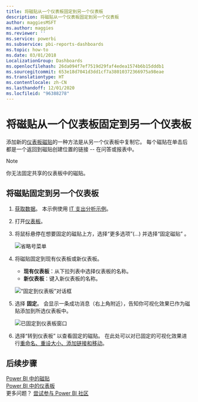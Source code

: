 ```yaml
---
title: 将磁贴从一个仪表板固定到另一个仪表板
description: 将磁贴从一个仪表板固定到另一个仪表板
author: maggiesMSFT
ms.author: maggies
ms.reviewer: ''
ms.service: powerbi
ms.subservice: pbi-reports-dashboards
ms.topic: how-to
ms.date: 03/01/2018
LocalizationGroup: Dashboards
ms.openlocfilehash: 26da094f7ef7519d29faf4edea1574b6b15dddb1
ms.sourcegitcommit: 653e18d7041d3dd1cf7a38010372366975a98eae
ms.translationtype: HT
ms.contentlocale: zh-CN
ms.lasthandoff: 12/01/2020
ms.locfileid: "96388278"
---
```

# <a name="pin-a-tile-from-one-dashboard-to-another-dashboard"></a>将磁贴从一个仪表板固定到另一个仪表板
添加新的[仪表板磁贴](../consumer/end-user-tiles.md)的一种方法是从另一个仪表板中复制它。 每个磁贴在单击后都是一个返回到磁贴创建位置的链接 -- 在问答或报表中。 

> [!NOTE]
> 你无法固定共享的仪表板中的磁贴。

## <a name="pin-a-tile-to-another-dashboard"></a>将磁贴固定到另一个仪表板
1. [获取数据](../connect-data/service-get-data.md)。 本示例使用 [IT 支出分析示例](sample-it-spend.md)。
2. 打开[仪表板](../consumer/end-user-dashboards.md)。
3. 将鼠标悬停在想要固定的磁贴上方，选择“更多选项”(...) 并选择“固定磁贴”   。  
   
   ![省略号菜单](media/service-pin-tile-to-another-dashboard/power-bi-pin-another-dash.png)
4. 将磁贴固定到现有仪表板或新仪表板。 
   
   * **现有仪表板**：从下拉列表中选择仪表板的名称。
   * **新仪表板**：键入新仪表板的名称。
   
   ![“固定到仪表板”对话框](media/service-pin-tile-to-another-dashboard/pbi_pintoanotherdash.png)
5. 选择 **固定**。
   会显示一条成功消息（右上角附近），告知你可视化效果已作为磁贴添加到所选仪表板中。
   
   ![已固定到仪表板窗口](media/service-pin-tile-to-another-dashboard/power-bi-pin-success.png)
6. 选择“转到仪表板”  以查看固定的磁贴。 在此处可以对已固定的可视化效果进行[重命名、重设大小、添加链接和移动](service-dashboard-edit-tile.md)。

## <a name="next-steps"></a>后续步骤
[Power BI 中的磁贴](../consumer/end-user-tiles.md)  
[Power BI 中的仪表板](../consumer/end-user-dashboards.md)  
更多问题？ [尝试参与 Power BI 社区](https://community.powerbi.com/)
